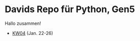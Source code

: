 # Davids Repo für Python, Gen5

Hallo zusammen!


* [KW04](KW04_Jan22-26/) (Jan. 22-26)


<!-- https://devstack.vwgroup.com/bitbucket/projects/FAK73PROG/repos/python/browse -->
